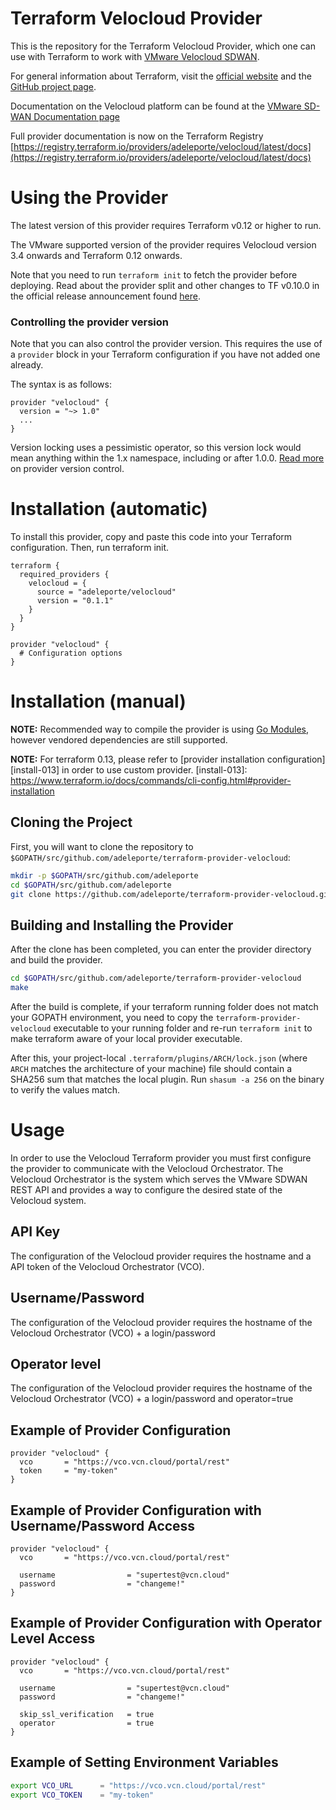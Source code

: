 # Terraform Velocloud Provider

This is the repository for the Terraform Velocloud Provider, which one can use with
Terraform to work with [VMware Velocloud SDWAN][vmware-nsxt].

[vmware-nsxt]: https://www.vmware.com/fr/products/sd-wan-by-velocloud.html

For general information about Terraform, visit the [official
website][tf-website] and the [GitHub project page][tf-github].

[tf-website]: https://terraform.io/
[tf-github]: https://github.com/hashicorp/terraform


Documentation on the Velocloud platform can be found at the [VMware SD-WAN Documentation page](https://www.vmware.com/fr/products/sd-wan-by-velocloud.html)


Full provider documentation is now on the Terraform Registry [https://registry.terraform.io/providers/adeleporte/velocloud/latest/docs](https://registry.terraform.io/providers/adeleporte/velocloud/latest/docs)

# Using the Provider

The latest version of this provider requires Terraform v0.12 or higher to run.

The VMware supported version of the provider requires Velocloud version 3.4 onwards and Terraform 0.12 onwards.


Note that you need to run `terraform init` to fetch the provider before
deploying. Read about the provider split and other changes to TF v0.10.0 in the
official release announcement found [here][tf-0.10-announce].

[tf-0.10-announce]: https://www.hashicorp.com/blog/hashicorp-terraform-0-10/

### Controlling the provider version

Note that you can also control the provider version. This requires the use of a
`provider` block in your Terraform configuration if you have not added one
already.

The syntax is as follows:

```hcl
provider "velocloud" {
  version = "~> 1.0"
  ...
}
```


Version locking uses a pessimistic operator, so this version lock would mean
anything within the 1.x namespace, including or after 1.0.0. [Read
more][provider-vc] on provider version control.

[provider-vc]: https://www.terraform.io/docs/configuration/providers.html#provider-versions

# Installation (automatic)

To install this provider, copy and paste this code into your Terraform configuration. Then, run terraform init.

```hcl
terraform {
  required_providers {
    velocloud = {
      source = "adeleporte/velocloud"
      version = "0.1.1"
    }
  }
}

provider "velocloud" {
  # Configuration options
}
```

# Installation (manual)


**NOTE:** Recommended way to compile the provider is using [Go Modules](https://blog.golang.org/using-go-modules), however vendored dependencies are still supported.

**NOTE:** For terraform 0.13, please refer to [provider installation configuration][install-013] in order to use custom provider.
[install-013]: https://www.terraform.io/docs/commands/cli-config.html#provider-installation


## Cloning the Project

First, you will want to clone the repository to
`$GOPATH/src/github.com/adeleporte/terraform-provider-velocloud`:

```sh
mkdir -p $GOPATH/src/github.com/adeleporte
cd $GOPATH/src/github.com/adeleporte
git clone https://github.com/adeleporte/terraform-provider-velocloud.git
```

## Building and Installing the Provider

After the clone has been completed, you can enter the provider directory and build the provider.

```sh
cd $GOPATH/src/github.com/adeleporte/terraform-provider-velocloud
make
```

After the build is complete, if your terraform running folder does not match your GOPATH environment, you need to copy the `terraform-provider-velocloud` executable to your running folder and re-run `terraform init` to make terraform aware of your local provider executable.

After this, your project-local `.terraform/plugins/ARCH/lock.json` (where `ARCH`
matches the architecture of your machine) file should contain a SHA256 sum that
matches the local plugin. Run `shasum -a 256` on the binary to verify the values
match.

# Usage

In order to use the Velocloud Terraform provider you must first configure the provider to communicate with the Velocloud Orchestrator. The Velocloud Orchestrator is the system which serves the VMware SDWAN REST API and provides a way to configure the desired state of the Velocloud system.

## API Key
The configuration of the Velocloud provider requires the hostname and a API token of the Velocloud Orchestrator (VCO).

## Username/Password
The configuration of the Velocloud provider requires the hostname of the Velocloud Orchestrator (VCO) + a login/password

## Operator level
The configuration of the Velocloud provider requires the hostname of the Velocloud Orchestrator (VCO) + a login/password and operator=true


## Example of Provider Configuration

```hcl
provider "velocloud" {
  vco       = "https://vco.vcn.cloud/portal/rest"
  token     = "my-token"
}
```

## Example of Provider Configuration with Username/Password Access

```hcl
provider "velocloud" {
  vco       = "https://vco.vcn.cloud/portal/rest"

  username                = "supertest@vcn.cloud"
  password                = "changeme!"
}
```

## Example of Provider Configuration with Operator Level Access

```hcl
provider "velocloud" {
  vco       = "https://vco.vcn.cloud/portal/rest"

  username                = "supertest@vcn.cloud"
  password                = "changeme!"

  skip_ssl_verification   = true
  operator                = true
}
```

## Example of Setting Environment Variables

```sh
export VCO_URL      = "https://vco.vcn.cloud/portal/rest"
export VCO_TOKEN    = "my-token"
```

